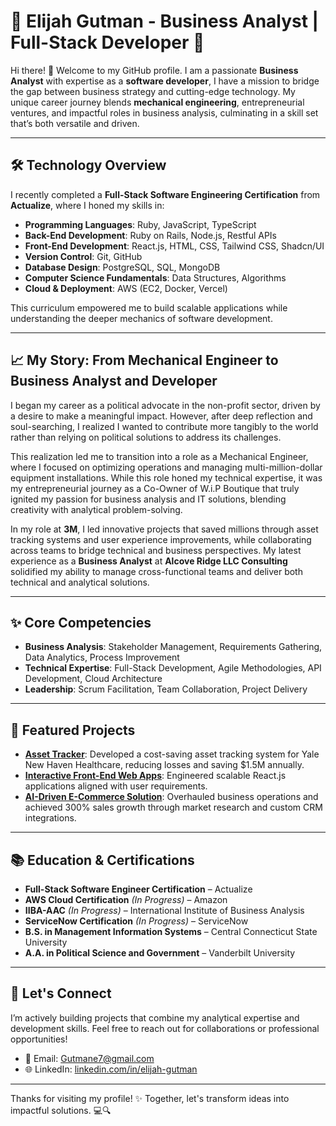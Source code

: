 # 💼 Elijah Gutman - Business Analyst | Full-Stack Developer 🚀

Hi there! 👋 Welcome to my GitHub profile. I am a passionate **Business Analyst** with expertise as a **software developer**, I have a mission to bridge the gap between business strategy and cutting-edge technology. My unique career journey blends **mechanical engineering**, entrepreneurial ventures, and impactful roles in business analysis, culminating in a skill set that’s both versatile and driven.

---

## 🛠️ Technology Overview

I recently completed a **Full-Stack Software Engineering Certification** from **Actualize**, where I honed my skills in:

- **Programming Languages**: Ruby, JavaScript, TypeScript
- **Back-End Development**: Ruby on Rails, Node.js, Restful APIs
- **Front-End Development**: React.js, HTML, CSS, Tailwind CSS, Shadcn/UI
- **Version Control**: Git, GitHub
- **Database Design**: PostgreSQL, SQL, MongoDB
- **Computer Science Fundamentals**: Data Structures, Algorithms
- **Cloud & Deployment**: AWS (EC2, Docker, Vercel)

This curriculum empowered me to build scalable applications while understanding the deeper mechanics of software development.

---

## 📈 My Story: From Mechanical Engineer to Business Analyst and Developer

I began my career as a political advocate in the non-profit sector, driven by a desire to make a meaningful impact. However, after deep reflection and soul-searching, I realized I wanted to contribute more tangibly to the world rather than relying on political solutions to address its challenges.

This realization led me to transition into a role as a Mechanical Engineer, where I focused on optimizing operations and managing multi-million-dollar equipment installations. While this role honed my technical expertise, it was my entrepreneurial journey as a Co-Owner of W.i.P Boutique that truly ignited my passion for business analysis and IT solutions, blending creativity with analytical problem-solving.

In my role at **3M**, I led innovative projects that saved millions through asset tracking systems and user experience improvements, 
while collaborating across teams to bridge technical and business perspectives. My latest experience as 
a **Business Analyst** at **Alcove Ridge LLC Consulting** solidified my ability to manage cross-functional teams and deliver both technical and analytical solutions.

---

## ✨ Core Competencies

- **Business Analysis**: Stakeholder Management, Requirements Gathering, Data Analytics, Process Improvement
- **Technical Expertise**: Full-Stack Development, Agile Methodologies, API Development, Cloud Architecture
- **Leadership**: Scrum Facilitation, Team Collaboration, Project Delivery

---

## 🚀 Featured Projects

- **[Asset Tracker](#)**: Developed a cost-saving asset tracking system for Yale New Haven Healthcare, reducing losses and saving $1.5M annually.
- **[Interactive Front-End Web Apps](#)**: Engineered scalable React.js applications aligned with user requirements.
- **[AI-Driven E-Commerce Solution](#)**: Overhauled business operations and achieved 300% sales growth through market research and custom CRM integrations.

---

## 📚 Education & Certifications

- **Full-Stack Software Engineer Certification** – Actualize
- **AWS Cloud Certification** *(In Progress)* – Amazon
- **IIBA-AAC** *(In Progress)* – International Institute of Business Analysis
- **ServiceNow Certification** *(In Progress)* – ServiceNow
- **B.S. in Management Information Systems** – Central Connecticut State University
- **A.A. in Political Science and Government** – Vanderbilt University

---

## 🌟 Let's Connect

I’m actively building projects that combine my analytical expertise and development skills. Feel free to reach out for collaborations or professional opportunities!

- 📧 Email: [Gutmane7@gmail.com](mailto:Gutmane7@gmail.com)
- 🌐 LinkedIn: [linkedin.com/in/elijah-gutman](https://www.linkedin.com/in/elijah-gutman)

---

Thanks for visiting my profile! ✨ Together, let's transform ideas into impactful solutions. 💻🔍
